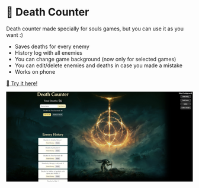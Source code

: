 # 🎇 Death Counter

Death counter made specially for souls games, but you can use it as you want :)

- Saves deaths for every enemy
- History log with all enemies
- You can change game background (now only for selected games)
- You can edit/delete enemies and deaths in case you made a mistake
- Works on phone

[🚀 Try it here!](https://games-death-counter.vercel.app/)

![Preview](preview.png)
